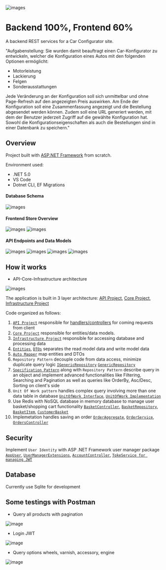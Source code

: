 ![images](https://github.com/gothinkster/aspnetcore-realworld-example-app/blob/master/logo.png)

# Backend 100%, Frontend 60%

A backend REST services for a Car Configurator site.

"Aufgabenstellung:
Sie wurden damit beauftragt einen Car-Konfigurator zu entwickeln, welcher die Konfiguration eines Autos mit den folgenden
Optionen ermöglicht:

* Motorleistung
* Lackierung
* Felgen
* Sonderausstattungen

Jede Veränderung an der Konfiguration soll sich unmittelbar und ohne Page-Refresh auf den angezeigten Preis auswirken. Am
Ende der Konfiguration soll eine Zusammenfassung angezeigt und die Bestellung abgesendet werden können. Zudem soll eine
URL generiert werden, mit dem der Benutzer jederzeit Zugriff auf die gewählte Konfiguration hat. Sowohl die
Konfigurationseigenschaften als auch die Bestellungen sind in einer Datenbank zu speichern."


## Overview

Project built with [ASP.NET Framework](https://dotnet.microsoft.com/apps/aspnet) from scratch.

Environment used:

* .NET 5.0
* VS Code
* Dotnet CLI, EF Migrations


#### Database Schema

![images](https://github.com/namphuong2217/Backend-DotNet-ECommerce/blob/main/Documentation/Car%20Configurator%20Final.png)

#### Frontend Store Overview

![images](https://github.com/namphuong2217/Backend-DotNet-ECommerce/blob/main/Documentation/Store1.png)
![images](https://github.com/namphuong2217/Backend-DotNet-ECommerce/blob/main/Documentation/Store2.png)

#### API Endpoints and Data Models

![images](https://github.com/namphuong2217/Backend-DotNet-ECommerce/blob/main/Documentation/Swagger1.png)
![images](https://github.com/namphuong2217/Backend-DotNet-ECommerce/blob/main/Documentation/Swagger2.png)
![images](https://github.com/namphuong2217/Backend-DotNet-ECommerce/blob/main/Documentation/Swagger3.png)
![images](https://github.com/namphuong2217/Backend-DotNet-ECommerce/blob/main/Documentation/Swagger4.png)


## How it works

* API-Core-Infrastructure architecture

![images](https://github.com/namphuong2217/Backend-DotNet-ECommerce/blob/main/Documentation/ApplicationArchitecture1.png)

The application is built in 3 layer architecture: [API Project](https://github.com/namphuong2217/Backend-DotNet-ECommerce/tree/main/API), [Core Project](https://github.com/namphuong2217/Backend-DotNet-ECommerce/tree/main/Core), [Infrastructure Project](https://github.com/namphuong2217/Backend-DotNet-ECommerce/tree/main/Infrastructure)


Code organized as follows:

1. [``API Project``](https://github.com/namphuong2217/Backend-DotNet-ECommerce/tree/main/API) responsible for [handlers/controllers](https://github.com/namphuong2217/Backend-DotNet-ECommerce/tree/main/API/Controllers) for coming requests from client
2. [``Core Project``](https://github.com/namphuong2217/Backend-DotNet-ECommerce/tree/main/Core) responsible for entities/data models.
3. [``Infrastructure Project``](https://github.com/namphuong2217/Backend-DotNet-ECommerce/tree/main/Infrastructure) responsible for accessing database and processing data
4. [``Entities``](https://github.com/namphuong2217/Backend-DotNet-ECommerce/tree/main/Core/Entities), [``DTOs``](https://github.com/namphuong2217/Backend-DotNet-ECommerce/tree/main/API/Dtos) separates the read model data and write model data
5. [``Auto Mapper``](https://github.com/namphuong2217/Backend-DotNet-ECommerce/blob/main/API/Helpers/MappingProfiles.cs) map entities and DTOs
6. ``Repository Pattern`` decouple code from data access, minimize duplicate query logic 
[``IGenericRepository``](https://github.com/namphuong2217/Backend-DotNet-ECommerce/blob/main/Core/Interfaces/IGenericRepository.cs)
[``GenericRepository``](https://github.com/namphuong2217/Backend-DotNet-ECommerce/blob/main/Infrastructure/Data/GenericRepository.cs)
6. [``Specification Pattern``](https://github.com/namphuong2217/Backend-DotNet-ECommerce/tree/main/Core/Specifications) along with ``Repository Pattern`` describe query in an object and implement advanced functionalities like Filtering, Searching and Pagination as well as queries like OrderBy, Asc/Desc, Sorting on client's side
7. ``Unit Of Work pattern`` handles complex query involving more than one data table in database
[``UnitOfWork Interface``](https://github.com/namphuong2217/Backend-DotNet-ECommerce/blob/main/Core/Interfaces/IUnitOfWork.cs), 
[``UnitOfWork Implementation``](https://github.com/namphuong2217/Backend-DotNet-ECommerce/blob/main/Infrastructure/Data/UnitOfWork.cs)
8. Use Redis with NoSQL database in memory database to manage user basket/shopping cart functionality [``BasketController``](https://github.com/namphuong2217/Backend-DotNet-ECommerce/blob/main/API/Controllers/BasketController.cs), [``BasketRepository``](https://github.com/namphuong2217/Backend-DotNet-ECommerce/blob/main/Infrastructure/Data/BasketRepository.cs), [``BasketItem``](https://github.com/namphuong2217/Computacenter-Interview-Task/blob/main/Core/Entities/BasketItem.cs), [``CustomerBasket``](https://github.com/namphuong2217/Computacenter-Interview-Task/blob/main/Core/Entities/CustomerBasket.cs)
9. Implemetation handles saving an order [``OrderAggregate``](https://github.com/namphuong2217/Computacenter-Interview-Task/tree/main/Core/Entities/OrderAggregate), [``OrderService``](https://github.com/namphuong2217/Computacenter-Interview-Task/blob/main/Infrastructure/Services/OrderService.cs), [``OrdersController``](https://github.com/namphuong2217/Computacenter-Interview-Task/blob/main/API/Controllers/OrdersController.cs)

## Security

Implement ``User Identity`` with ASP .NET Framework user manager package [``AppUser``](https://github.com/namphuong2217/Backend-DotNet-ECommerce/tree/main/Core/Entities/Identity), [``UserManagerExtensions``](https://github.com/namphuong2217/Backend-DotNet-ECommerce/blob/main/API/Extensions/UserManagerExtensions.cs), [``AccountController``](https://github.com/namphuong2217/Backend-DotNet-ECommerce/blob/main/API/Controllers/AccountController.cs), [``TokeService for managing JWT``](https://github.com/namphuong2217/Computacenter-Interview-Task/blob/main/Infrastructure/Services/TokenService.cs)


## Database

Currently use Sqlite for development

## Some testings with Postman

* Query all products with pagination

![image](https://github.com/namphuong2217/Computacenter-Interview-Task/blob/main/Documentation/PostmanProducts.png)

* Login JWT

![image](https://github.com/namphuong2217/Computacenter-Interview-Task/blob/main/Documentation/PostmanToken.png)

* Query options wheels, varnish, accessory, engine 

![image](https://github.com/namphuong2217/Computacenter-Interview-Task/blob/main/Documentation/PostmanTypes.png)




